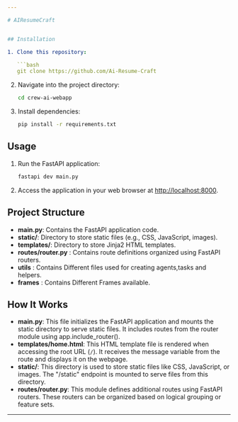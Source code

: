 ```yaml
---

# AIResumeCraft


## Installation

1. Clone this repository:

   ```bash
   git clone https://github.com/Ai-Resume-Craft
   ```

2. Navigate into the project directory:

   ```bash
   cd crew-ai-webapp
   ```

3. Install dependencies:

   ```bash
   pip install -r requirements.txt
   ```

## Usage

1. Run the FastAPI application:

   ```bash
   fastapi dev main.py
   ```

2. Access the application in your web browser at [http://localhost:8000](http://localhost:8000).

## Project Structure

- **main.py**: Contains the FastAPI application code.
- **static/**: Directory to store static files (e.g., CSS, JavaScript, images).
- **templates/**: Directory to store Jinja2 HTML templates.
- **routes/router.py** : Contains route definitions organized using FastAPI routers.
- **utils** : Contains Different files used for creating agents,tasks and helpers.
- **frames** : Contains Different Frames available.

## How It Works

- **main.py**: This file initializes the FastAPI application and mounts the static directory to serve static files. It includes routes from the router module using app.include_router().
- **templates/home.html**: This HTML template file is rendered when accessing the root URL (`/`). It receives the message variable from the route and displays it on the webpage.
- **static/**: This directory is used to store static files like CSS, JavaScript, or images. The "/static" endpoint is mounted to serve files from this directory.
- **routes/router.py**: This module defines additional routes using FastAPI routers. These routers can be organized based on logical grouping or feature sets.

---
```

